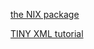 [the NIX package](https://github.com/NixOS/nixpkgs/blob/master/pkgs/development/libraries/tinyxml-2/default.nix)


[TINY XML tutorial](
https://shilohjames.wordpress.com/2014/04/27/tinyxml2-tutorial/)